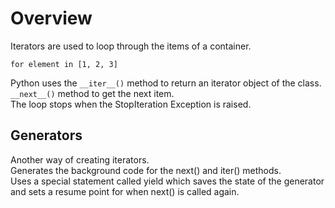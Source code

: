 # Overview

Iterators are used to loop through the items of a container.  
```
for element in [1, 2, 3]
```

Python uses the `__iter__()` method to return an iterator object of the class.  
`__next__()` method to get the next item.  
The loop stops when the StopIteration Exception is raised.  

## Generators
Another way of creating iterators.  
Generates the background code for the next() and iter() methods.  
Uses a special statement called yield which saves the state of the generator and sets a resume point for when next() is called again.  
